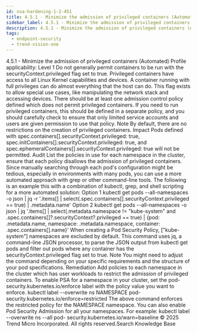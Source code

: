 ```yaml
---
id: nsa-hardening-1-2-451
title: 4.5.1 - Minimize the admission of privileged containers (Automated)
sidebar_label: 4.5.1 - Minimize the admission of privileged containers (Automated)
description: 4.5.1 - Minimize the admission of privileged containers (Automated)
tags:
  - endpoint-security
  - trend-vision-one
---
```


 4.5.1 - Minimize the admission of privileged containers (Automated) Profile applicability: Level 1 Do not generally permit containers to be run with the securityContext.privileged flag set to true. Privileged containers have access to all Linux Kernel capabilities and devices. A container running with full privileges can do almost everything that the host can do. This flag exists to allow special use cases, like manipulating the network stack and accessing devices. There should be at least one admission control policy defined which does not permit privileged containers. If you need to run privileged containers, this should be defined in a separate policy, and you should carefully check to ensure that only limited service accounts and users are given permission to use that policy. Note By default, there are no restrictions on the creation of privileged containers. Impact Pods defined with spec.containers[].securityContext.privileged: true, spec.initContainers[].securityContext.privileged: true, and spec.ephemeralContainers[].securityContext.privileged: true will not be permitted. Audit List the policies in use for each namespace in the cluster, ensure that each policy disallows the admission of privileged containers. Since manually searching through each pod's configuration might be tedious, especially in environments with many pods, you can use a more automated approach with grep or other command-line tools. The following is an example this with a combination of kubectl, grep, and shell scripting for a more automated solution: Option 1 kubectl get pods --all-namespaces -o json | jq -r '.items[] | select(.spec.containers[].securityContext.privileged == true) | .metadata.name' Option 2 kubectl get pods --all-namespaces -o json | jq '.items[] | select(.metadata.namespace != "kube-system" and .spec.containers[]?.securityContext?.privileged == true) | {pod: .metadata.name, namespace: .metadata.namespace, container: .spec.containers[].name}' When creating a Pod Security Policy, ["kube-system"] namespaces are excluded by default. This command uses jq, a command-line JSON processor, to parse the JSON output from kubectl get pods and filter out pods where any container has the securityContext.privileged flag set to true. Note You might need to adjust the command depending on your specific requirements and the structure of your pod specifications. Remediation Add policies to each namespace in the cluster which has user workloads to restrict the admission of privileged containers. To enable PSA for a namespace in your cluster, set the pod-security.kubernetes.io/enforce label with the policy value you want to enforce. kubectl label --overwrite ns NAMESPACE pod- security.kubernetes.io/enforce=restricted The above command enforces the restricted policy for the NAMESPACE namespace. You can also enable Pod Security Admission for all your namespaces. For example: kubectl label --overwrite ns --all pod- security.kubernetes.io/warn=baseline © 2025 Trend Micro Incorporated. All rights reserved.Search Knowledge Base